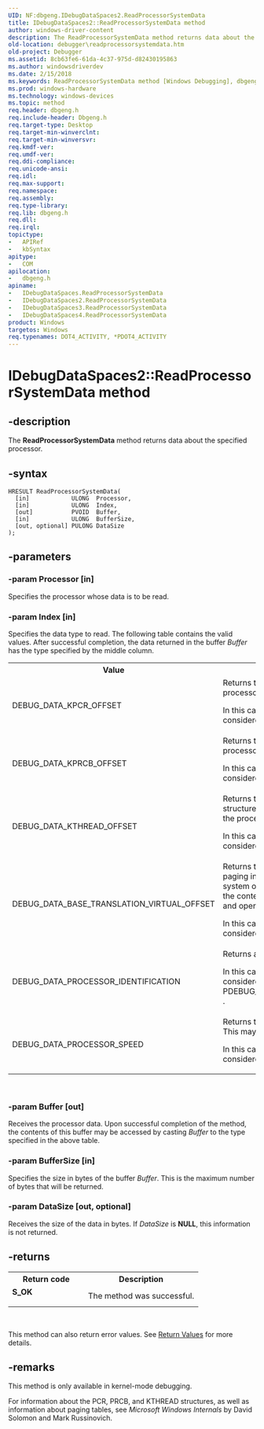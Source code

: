 ```yaml
---
UID: NF:dbgeng.IDebugDataSpaces2.ReadProcessorSystemData
title: IDebugDataSpaces2::ReadProcessorSystemData method
author: windows-driver-content
description: The ReadProcessorSystemData method returns data about the specified processor.
old-location: debugger\readprocessorsystemdata.htm
old-project: Debugger
ms.assetid: 8cb63fe6-61da-4c37-975d-d82430195863
ms.author: windowsdriverdev
ms.date: 2/15/2018
ms.keywords: ReadProcessorSystemData method [Windows Debugging], dbgeng/IDebugDataSpaces2::ReadProcessorSystemData, ReadProcessorSystemData method [Windows Debugging], IDebugDataSpaces3 interface, ReadProcessorSystemData, IDebugDataSpaces4::ReadProcessorSystemData, IDebugDataSpaces2 interface [Windows Debugging], ReadProcessorSystemData method, debugger.readprocessorsystemdata, IDebugDataSpaces2::ReadProcessorSystemData, IDebugDataSpaces interface [Windows Debugging], ReadProcessorSystemData method, IDebugDataSpaces3::ReadProcessorSystemData, ReadProcessorSystemData method [Windows Debugging], IDebugDataSpaces4 interface, dbgeng/IDebugDataSpaces::ReadProcessorSystemData, IDebugDataSpaces_a2ffd54a-03f2-4b74-928c-b043bfdac073.xml, dbgeng/IDebugDataSpaces4::ReadProcessorSystemData, ReadProcessorSystemData method [Windows Debugging], IDebugDataSpaces interface, IDebugDataSpaces, dbgeng/IDebugDataSpaces3::ReadProcessorSystemData, IDebugDataSpaces::ReadProcessorSystemData, IDebugDataSpaces2, IDebugDataSpaces4 interface [Windows Debugging], ReadProcessorSystemData method, ReadProcessorSystemData method [Windows Debugging], IDebugDataSpaces2 interface, IDebugDataSpaces3 interface [Windows Debugging], ReadProcessorSystemData method
ms.prod: windows-hardware
ms.technology: windows-devices
ms.topic: method
req.header: dbgeng.h
req.include-header: Dbgeng.h
req.target-type: Desktop
req.target-min-winverclnt: 
req.target-min-winversvr: 
req.kmdf-ver: 
req.umdf-ver: 
req.ddi-compliance: 
req.unicode-ansi: 
req.idl: 
req.max-support: 
req.namespace: 
req.assembly: 
req.type-library: 
req.lib: dbgeng.h
req.dll: 
req.irql: 
topictype:
-	APIRef
-	kbSyntax
apitype:
-	COM
apilocation:
-	dbgeng.h
apiname:
-	IDebugDataSpaces.ReadProcessorSystemData
-	IDebugDataSpaces2.ReadProcessorSystemData
-	IDebugDataSpaces3.ReadProcessorSystemData
-	IDebugDataSpaces4.ReadProcessorSystemData
product: Windows
targetos: Windows
req.typenames: DOT4_ACTIVITY, *PDOT4_ACTIVITY
---
```


# IDebugDataSpaces2::ReadProcessorSystemData method


## -description


The <b>ReadProcessorSystemData</b> method returns data about the specified processor.


## -syntax


````
HRESULT ReadProcessorSystemData(
  [in]            ULONG  Processor,
  [in]            ULONG  Index,
  [out]           PVOID  Buffer,
  [in]            ULONG  BufferSize,
  [out, optional] PULONG DataSize
);
````


## -parameters




### -param Processor [in]

Specifies the processor whose data is to be read.


### -param Index [in]

Specifies the data type to read.  The following table contains the valid values.  After successful completion, the data returned in the buffer <i>Buffer</i> has the type specified by the middle column.

<table>
<tr>
<th>Value</th>
<th>Description</th>
</tr>
<tr>
<td>
DEBUG_DATA_KPCR_OFFSET

</td>
<td>
Returns the virtual address of the processor's Processor Control Region (PCR).

In this case, the argument <i>Buffer</i> can be considered to have type PULONG64.

</td>
</tr>
<tr>
<td>
DEBUG_DATA_KPRCB_OFFSET

</td>
<td>
Returns the virtual address of the processor's Processor Control Block (PRCB).

In this case, the argument <i>Buffer</i> can be considered to have type PULONG64.

</td>
</tr>
<tr>
<td>
DEBUG_DATA_KTHREAD_OFFSET

</td>
<td>
Returns the virtual address of the KTHREAD structure for the system thread  running on the processor.

In this case, the argument <i>Buffer</i> can be considered to have type PULONG64.

</td>
</tr>
<tr>
<td>
DEBUG_DATA_BASE_TRANSLATION_VIRTUAL_OFFSET

</td>
<td>
Returns the virtual address of the base of the paging information owned by the operating system or the processor.  The address and the content at the address are processor- and operating-system-dependent. 

In this case, the argument <i>Buffer</i> can be considered to have type PULONG64.

</td>
</tr>
<tr>
<td>
DEBUG_DATA_PROCESSOR_IDENTIFICATION

</td>
<td>
Returns a description of the processor.

In this case, the argument <i>Buffer</i> can be considered to have type PDEBUG_PROCESSOR_IDENTIFICATION_ALL .

</td>
</tr>
<tr>
<td>
DEBUG_DATA_PROCESSOR_SPEED

</td>
<td>
Returns the speed of the processor in MHz.  This may not work in a particular session.

In this case, the argument <i>Buffer</i> can be considered to have type PULONG.

</td>
</tr>
</table>
 


### -param Buffer [out]

Receives the processor data.  Upon successful completion of the method, the contents of this buffer may be accessed by casting <i>Buffer</i> to the type specified in the above table.


### -param BufferSize [in]

Specifies the size in bytes of the buffer <i>Buffer</i>.  This is the maximum number of bytes that will be returned.


### -param DataSize [out, optional]

Receives the size of the data in bytes.  If <i>DataSize</i> is <b>NULL</b>, this information is not returned.


## -returns



<table>
<tr>
<th>Return code</th>
<th>Description</th>
</tr>
<tr>
<td width="40%">
<dl>
<dt><b>S_OK</b></dt>
</dl>
</td>
<td width="60%">
The method was successful.

</td>
</tr>
</table>
 

This method can also return error values.  See <a href="https://msdn.microsoft.com/713f3ee2-2f5b-415e-9908-90f5ae428b43">Return Values</a> for more details.




## -remarks



This method is only available in kernel-mode debugging.

For information about the PCR, PRCB, and KTHREAD structures, as well as information about paging tables, see <i>Microsoft Windows Internals</i> by David Solomon and Mark Russinovich.



